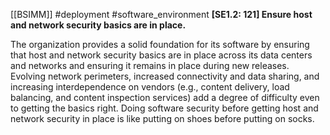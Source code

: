[[BSIMM]] #deployment #software_environment
**[SE1.2: 121] Ensure host and network security basics are in place.**


The organization provides a solid foundation for its software by ensuring that host and network security basics are in place across its data centers and networks and ensuring it remains in place during new releases. Evolving network perimeters, increased connectivity and data sharing, and increasing interdependence on vendors (e.g., content delivery, load balancing, and content inspection services) add a degree of difficulty even to getting the basics right. Doing software security before getting host and network security in place is like putting on shoes before putting on socks.


